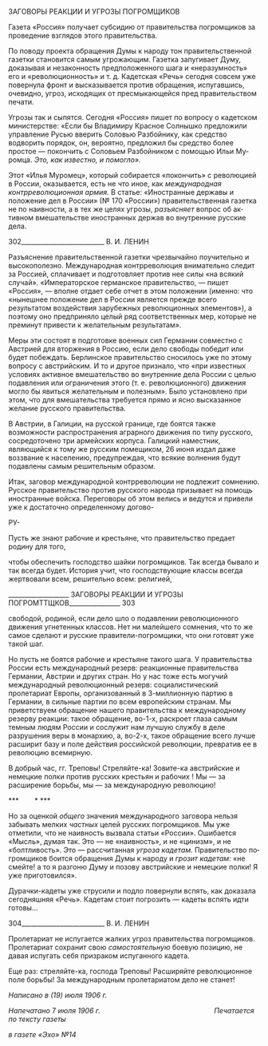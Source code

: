 ЗАГОВОРЫ РЕАКЦИИ И УГРОЗЫ ПОГРОМЩИКОВ

Газета «Россия» получает субсидию от правительства погромщиков за проведение взглядов этого правительства.

По поводу проекта обращения Думы к народу тон правительственной газетки стано­вится самым угрожающим. Газетка запугивает Думу, доказывая и незаконность пред­положенного шага и «неразумность» его и «революционность» и т. д. Кадетская «Речь» сегодня совсем уже повернула фронт и высказывается против обращения, испугавшись, очевидно, угроз, исходящих от пресмыкающейся пред правительством печати.

Угрозы так и сыпятся. Сегодня «Россия» пишет по вопросу о кадетском министерст­ве: «Если бы Владимиру Красное Солнышко предложили управление Русью вверить Соловью Разбойнику, как средство водворить порядок, он, вероятно, предложил бы средство более простое — покончить с Соловьем Разбойником с помощью Ильи Му­ромца. _Это, как известно, и помогло»._

Этот «Илья Муромец», который собирается «покончить» с революцией в России, оказывается, есть не что иное, как _международная контрреволюционная армия._ В ста­тье: «Иностранные державы и положение дел в России» (№ 170 «России») правитель­ственная газетка не по наивности, а в тех же целях угрозы, _разъясняет_ вопрос об ак­тивном вмешательстве иностранных держав во внутренние русские дела.

  

302__________________________ В. И. ЛЕНИН

Разъяснение правительственной газетки чрезвычайно поучительно и высокополезно. Международная контрреволюция внимательно следит за Россией, сплачивает и подго­товляет против нее силы «на всякий случай». «Императорское германское правительст­во, — пишет «Россия», — вполне отдает себе отчет в этом положении (именно: что «нынешнее положение дел в России является прежде всего результатом воздействия зарубежных революционных элементов»), а поэтому оно предприняло целый ряд соот­ветственных мер, которые не преминут привести к желательным результатам».

Меры эти состоят в подготовке военных сил Германии совместно с Австрией для вторжения в Россию, если дело свободы победит или будет побеждать. Берлинское правительство сносилось уже по этому вопросу с австрийским. И то и другое признало, что «при известных условиях активное вмешательство во внутренние дела России с це­лью подавления или ограничения этого (т. е. революционного) движения могло бы явиться желательным и полезным». Было установлено при этом, что для вмешательства требуется прямо и ясно высказанное желание русского правительства.

В Австрии, в Галиции, на русской границе, где боятся также возможности распро­странения аграрного движения по типу русского, сосредоточено три армейских корпу­са. Галицкий наместник, являющийся к тому же русским помещиком, 26 июня издал даже воззвание к населению, предупреждая, что всякие волнения будут подавлены са­мым решительным образом.

Итак, заговор международной контрреволюции не подлежит сомнению. Русское правительство против русского народа призывает на помощь иностранные войска. Пе­реговоры об этом велись и ведутся и привели уже к достаточно определенному догово-

РУ-

Пусть же знают рабочие и крестьяне, что правительство предает родину для того,

чтобы обеспечить господство шайки погромщиков. Так всегда бывало и так всегда бу­дет. История учит, что господствующие классы всегда жертвовали всем, решительно всем: религией,

  

___________________ ЗАГОВОРЫ РЕАКЦИИ И УГРОЗЫ ПОГРОМТТЩКОВ________________ 303

свободой, родиной, если дело шло о подавлении революционного движения угнетен­ных классов. Нет ни малейшего сомнения, что то же самое сделают и русские правите­ли-погромщики, что они готовят уже такой шаг.

Но пусть не боятся рабочие и крестьяне такого шага. У правительства России есть международный резерв: реакционные правительства Германии, Австрии и других стран. Но у нас тоже есть могучий международный революционный резерв: социали­стический пролетариат Европы, организованный в 3-миллионную партию в Германии, в сильные партии по всем европейским странам. Мы приветствуем обращение нашего правительства к международному резерву реакции: такое обращение, во-1-х, раскроет глаза самым темным людям России и сослужит нам лучшую службу в деле разрушения веры в монархию, а, во-2-х, такое обращение всего лучше расширит базу и поле дейст­вия российской революции, превратив ее в революцию всемирную.

В добрый час, гг. Треповы! Стреляйте-ка! Зовите-ка австрийские и немецкие полки против русских крестьян и рабочих ! Мы — за расширение борьбы, мы — за междуна­родную революцию!

***        * ***

Но за оценкой _общего_ значения международного заговора нельзя забывать мелких _частных_ целей русских погромщиков. Мы уже отметили, что не наивность вызвала статьи «России». Ошибается «Мысль», думая так. Это — не «наивность», и не «ци­низм», и не «болтливость». Это — рассчитанная _угроза кадетам._ Правительство по­громщиков боится обращения Думы к народу и _грозит кадетам:_ «не смейте! а то я разгоню Думу и позову австрийские и немецкие полки! Я уже приготовился».

Дурачки-кадеты уже струсили и подло повернули вспять, как доказала сегодняшняя «Речь». Кадетам стоит погрозить — кадеты вспять идти готовы...

  

304__________________________ В. И. ЛЕНИН

Пролетариат не испугается жалких угроз правительства погромщиков. Пролетариат сохранит свою _самостоятельную_ боевую позицию, не давая испугать себя призраком испуганного кадета.

Еще раз: стреляйте-ка, господа Треповы! Расширяйте революционное поле борьбы! За международным пролетариатом дело не станет!

_Написано в (19) июля 1906 г._

_Напечатано_ 7 _июля 1906 г.                                                          Печатается по тексту газеты_

_в газете «Эхо» №14_